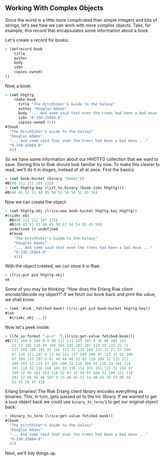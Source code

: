 ## Working With Complex Objects

Since the world is a little more complicated than simple integers and bits of strings, let’s see how we can work with more complex objects. Take, for example, this record that encapsulates some information about a book.


Let's create a record for books:

```lisp
> (defrecord book
    title
    author
    body
    isbn
    copies-owned)
()
```

Now, a book:

```lisp
> (set hhgttg
    (make-book
      title "The Hitchhiker's Guide to the Galaxy"
      author "Douglas Adams"
      body "... And some said that even the trees had been a bad move ..."
      isbn "0-330-25864-8"
      copies-owned 42))
#(book
  "The Hitchhiker's Guide to the Galaxy"
  "Douglas Adams"
  "... And some said that even the trees had been a bad move ..."
  "0-330-25864-8"
  42)
```

So we have some information about our HHGTTG collection that we want to save. Storing this to Riak should look familiar by now. To make this clearer to read, we'll
do it in stages, instead of all at once. First the basics:

```lisp
> (set book-bucket (binary "books"))
#B(98 111 111 107 115)
> (set hhgttg-key (list_to_binary (book-isbn hhgttg)))
#B(48 45 51 51 48 45 50 53 56 54 52 45 56)
```

Now we can create the object:

```lisp
> (set hhgttg-obj (lrico:new book-bucket hhgttg-key hhgttg))
#(riakc_obj
  #B(98 111 111 107 115)
  #B(48 45 51 51 48 45 50 53 56 54 52 45 56)
  undefined () undefined
  #(book
    "The Hitchhiker's Guide to the Galaxy"
    "Douglas Adams"
    "... And some said that even the trees had been a bad move ..."
    "0-330-25864-8"
    42))
```

With the object created, we can store it in Riak:

```lisp
> (lric:put pid hhgttg-obj)
ok
```

Some of you may be thinking: “How does the Erlang Riak client encode/decode my object?” If we fetch our book back and print the value, we shall know:

```lisp
> (set `#(ok ,fetched-book) (lric:get pid book-bucket hhgttg-key))
#(ok
  #(riakc_obj ...))
```

Now let's peek inside:

```lisp
> (lfe_io:format "~p~n" `(,(lrico:get-value fetched-book)))
#B(131 104 6 100 0 4 98 111 111 107 107 0 36 84 104 101
   32 72 105 116 99 104 104 105 107 101 114 39 115 32 71
   117 105 100 101 32 116 111 32 116 104 101 32 71 97 108
   97 120 121 107 0 13 68 111 117 103 108 97 115 32 65 100
   97 109 115 107 0 61 46 46 46 32 65 110 100 32 115 111
   109 101 32 115 97 105 100 32 116 104 97 116 32 101 118
   101 110 32 116 104 101 32 116 114 101 101 115 32 104 97
   100 32 98 101 101 110 32 97 32 98 97 100 32 109 111 118
   101 32 46 46 46 107 0 13 48 45 51 51 48 45 50 53 56 54
   52 45 56 97 42)
```

Erlang binaries! The Riak Erlang client library encodes everything as binaries. This, in turn, gets passed on to the lric library. If we wanted to get a ``book`` object back we could use ``binary_to_term/1`` to get our original object back:

```lisp
> (binary_to_term (lrico:get-value fetched-book))
#(book
  "The Hitchhiker's Guide to the Galaxy"
  "Douglas Adams"
  "... And some said that even the trees had been a bad move ..."
  "0-330-25864-8"
  42)
```

Next, we'll tidy things up.
